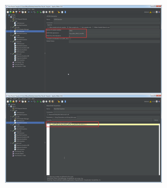 ![](https://github.com/Gordmick/HOMEWORKS_Course_V_Ksendzov/blob/main/Jmeter/screenshots/screen1.png)
![](https://github.com/Gordmick/HOMEWORKS_Course_V_Ksendzov/blob/main/Jmeter/screenshots/screen2.png)
